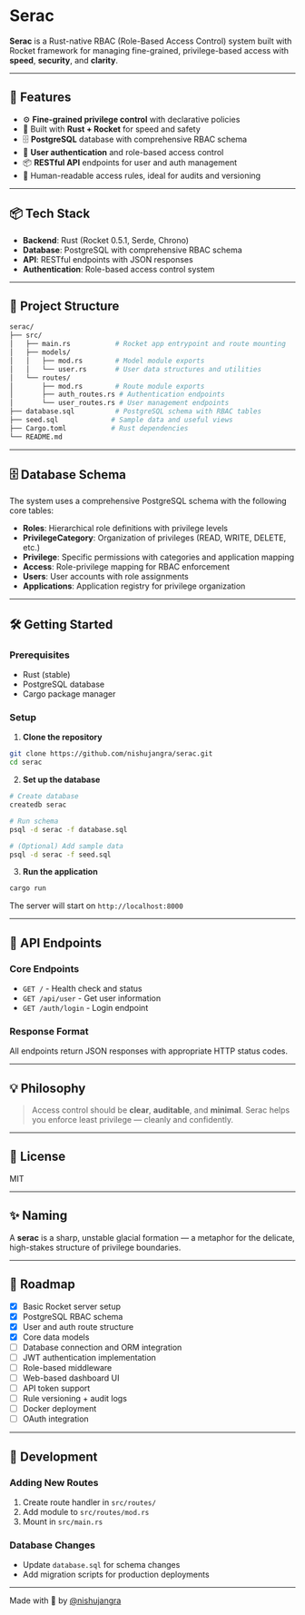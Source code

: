 # Serac

**Serac** is a Rust-native RBAC (Role-Based Access Control) system built with Rocket framework for managing fine-grained, privilege-based access with **speed**, **security**, and **clarity**.

---

## 🚀 Features

- ⚙️ **Fine-grained privilege control** with declarative policies
- 🧠 Built with **Rust + Rocket** for speed and safety
- 🗄️ **PostgreSQL** database with comprehensive RBAC schema
- 🔐 **User authentication** and role-based access control
- 📦 **RESTful API** endpoints for user and auth management
- 📜 Human-readable access rules, ideal for audits and versioning

---

## 📦 Tech Stack

- **Backend**: Rust (Rocket 0.5.1, Serde, Chrono)
- **Database**: PostgreSQL with comprehensive RBAC schema
- **API**: RESTful endpoints with JSON responses
- **Authentication**: Role-based access control system

---

## 📂 Project Structure

```bash
serac/
├── src/
│   ├── main.rs           # Rocket app entrypoint and route mounting
│   ├── models/
│   │   ├── mod.rs        # Model module exports
│   │   └── user.rs       # User data structures and utilities
│   └── routes/
│       ├── mod.rs        # Route module exports
│       ├── auth_routes.rs # Authentication endpoints
│       └── user_routes.rs # User management endpoints
├── database.sql          # PostgreSQL schema with RBAC tables
├── seed.sql             # Sample data and useful views
├── Cargo.toml           # Rust dependencies
└── README.md
```

---

## 🗄️ Database Schema

The system uses a comprehensive PostgreSQL schema with the following core tables:

- **Roles**: Hierarchical role definitions with privilege levels
- **PrivilegeCategory**: Organization of privileges (READ, WRITE, DELETE, etc.)
- **Privilege**: Specific permissions with categories and application mapping
- **Access**: Role-privilege mapping for RBAC enforcement
- **Users**: User accounts with role assignments
- **Applications**: Application registry for privilege organization

---

## 🛠️ Getting Started

### Prerequisites

- Rust (stable)
- PostgreSQL database
- Cargo package manager

### Setup

1. **Clone the repository**
```bash
git clone https://github.com/nishujangra/serac.git
cd serac
```

2. **Set up the database**
```bash
# Create database
createdb serac

# Run schema
psql -d serac -f database.sql

# (Optional) Add sample data
psql -d serac -f seed.sql
```

3. **Run the application**
```bash
cargo run
```

The server will start on `http://localhost:8000`

---

## 🔌 API Endpoints

### Core Endpoints
- `GET /` - Health check and status
- `GET /api/user` - Get user information
- `GET /auth/login` - Login endpoint

### Response Format
All endpoints return JSON responses with appropriate HTTP status codes.

---

## 💡 Philosophy

> Access control should be **clear**, **auditable**, and **minimal**.
> Serac helps you enforce least privilege — cleanly and confidently.

---

## 📜 License

MIT

---

## ✨ Naming

A **serac** is a sharp, unstable glacial formation — a metaphor for the delicate, high-stakes structure of privilege boundaries.

---

## 🧭 Roadmap

* [x] Basic Rocket server setup
* [x] PostgreSQL RBAC schema
* [x] User and auth route structure
* [x] Core data models
* [ ] Database connection and ORM integration
* [ ] JWT authentication implementation
* [ ] Role-based middleware
* [ ] Web-based dashboard UI
* [ ] API token support
* [ ] Rule versioning + audit logs
* [ ] Docker deployment
* [ ] OAuth integration

---

## 🔧 Development

### Adding New Routes
1. Create route handler in `src/routes/`
2. Add module to `src/routes/mod.rs`
3. Mount in `src/main.rs`

### Database Changes
- Update `database.sql` for schema changes
- Add migration scripts for production deployments

---

Made with 🦀 by [@nishujangra](https://github.com/nishujangra)